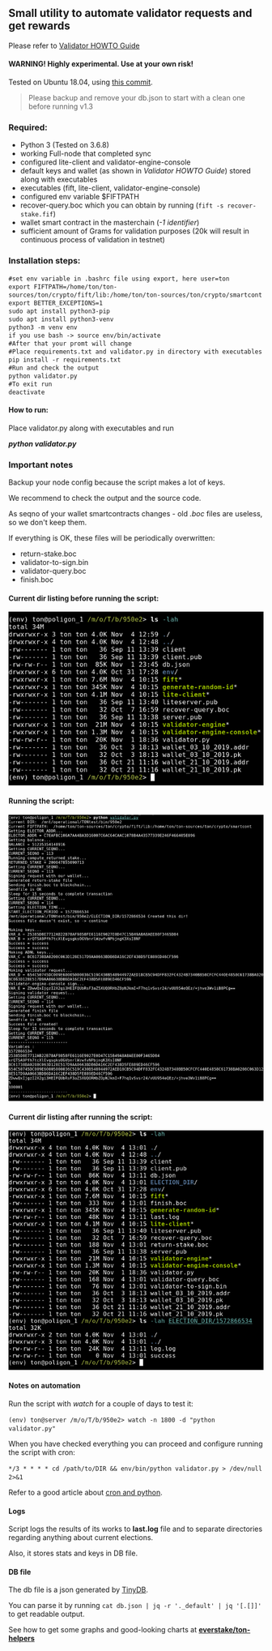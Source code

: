 ## Small utility to automate validator requests and get rewards
Please refer to [Validator HOWTO Guide](https://test.ton.org/Validator-HOWTO.txt)

#### WARNING! Highly experimental. Use at your own risk!
Tested on Ubuntu 18.04, using [this commit](https://github.com/ton-blockchain/ton/commit/b6f6788532138f6c35d6fbbca5c73667124df3fb).

> Please backup and remove your db.json to start with a clean one before running v1.3

### Required:

* Python 3 (Tested on 3.6.8)
* working Full-node that completed sync
* configured lite-client and validator-engine-console
* default keys and wallet (as shown in *Validator HOWTO Guide*) stored along with executables
* executables (fift, lite-client, validator-engine-console)
* configured env variable $FIFTPATH
* recover-query.boc which you can obtain by running (`fift -s recover-stake.fif`)
* wallet smart contract in the masterchain (*-1 identifier*)
* sufficient amount of Grams for validation purposes (20k will result in continuous process of validation in testnet)


### Installation steps:
```
#set env variable in .bashrc file using export, here user=ton
export FIFTPATH=/home/ton/ton-sources/ton/crypto/fift/lib:/home/ton/ton-sources/ton/crypto/smartcont
export BETTER_EXCEPTIONS=1
sudo apt install python3-pip
sudo apt install python3-venv
python3 -m venv env
if you use bash -> source env/bin/activate
#After that your promt will change
#Place requirements.txt and validator.py in directory with executables
pip install -r requirements.txt
#Run and check the output
python validator.py
#To exit run
deactivate
```
#### How to run:

Place validator.py along with executables and run

***python validator.py***


### Important notes

Backup your node config because the script makes a lot of keys.

We recommend to check the output and the source code.

As seqno of your wallet smartcontracts changes - old *.boc* files are useless, so we don't keep them.

If everything is OK, these files will be periodically overwritten:
- return-stake.boc
- validator-to-sign.bin
- validator-query.boc
- finish.boc


#### Current dir listing before running the script:
![DIR listing](img/dir_before.png)


#### Running the script:
![DIR listing](img/script_run.png)


#### Current dir listing after running the script:
![DIR listing](img/dir_after.png)


#### Notes on automation

Run the script with *watch* for a couple of days to test it:

`(env) ton@server /m/o/T/b/950e2> watch -n 1800 -d "python validator.py"`

When you have checked everything you can proceed and configure running the script with cron:

`*/3 * * * * cd /path/to/DIR && env/bin/python validator.py > /dev/null 2>&1`

Refer to a good article about [cron and python](https://monicagranbois.com/blog/python/cron-and-python-virtualenv/).

#### Logs 

Script logs the results of its works to **last.log** file and to separate directories regarding anything about current elections.

Also, it stores stats and keys in DB file.

#### DB file

The db file is a json generated by [TinyDB](https://github.com/msiemens/tinydb).

You can parse it by running  `cat db.json | jq -r '._default' | jq '[.[]]'`  to get readable output.

See how to get some graphs and good-looking charts at **[everstake/ton-helpers](https://github.com/everstake/ton-helpers)**
